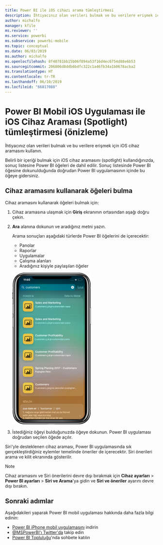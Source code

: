 ```yaml
---
title: Power BI ile iOS cihazı arama tümleştirmesi
description: İhtiyacınız olan verileri bulmak ve bu verilere erişmek için cihaz araması (spotlight) kullanma
author: michalfo
manager: kfile
ms.reviewer: ''
ms.service: powerbi
ms.subservice: powerbi-mobile
ms.topic: conceptual
ms.date: 06/03/2019
ms.author: michalfo
ms.openlocfilehash: 8f40781bb15b06f894a53f16d4ec6754d88e6b53
ms.sourcegitcommit: 206806d8ddb6bdfc322c1a46fb34a1b0678acba2
ms.translationtype: HT
ms.contentlocale: tr-TR
ms.lasthandoff: 06/10/2019
ms.locfileid: "66817088"
---
```

# <a name="ios-device-search-spotlight-integration-with-power-bi-mobile-ios-app-preview"></a>Power BI Mobil iOS Uygulaması ile iOS Cihaz Araması (Spotlight) tümleştirmesi (önizleme)
İhtiyacınız olan verileri bulmak ve bu verilere erişmek için iOS cihaz aramasını kullanın.

Belirli bir içeriği bulmak için iOS cihaz aramasını (spotlight) kullandığınızda, sonuç listesine Power BI öğeleri de dahil edilir. Sonuç listesinde Power BI öğesine dokunulduğunda doğrudan Power BI uygulamasının içinde bu öğeye gidersiniz.

## <a name="find-items-using-device-search"></a>Cihaz aramasını kullanarak öğeleri bulma

Cihaz aramasını kullanarak öğeleri bulmak için:

1. Cihaz aramasına ulaşmak için **Giriş** ekranının ortasından aşağı doğru çekin.

2. **Ara** alanına dokunun ve aradığınız metni yazın.
 
   Arama sonuçları aşağıdaki türlerde Power BI öğelerini de içerecektir:

    * Panolar
    * Raporlar
    * Uygulamalar
    * Çalışma alanları
    * Aradığınız kişiyle paylaşılan öğeler

    ![iOS cihaz aramasında Power BI arama sonuçlarının gösterildiği ekran görüntüsü](./media/mobile-apps-ios-siri-search/power-bi-spotlight-search.png)

 3. İstediğiniz öğeyi bulduğunuzda öğeye dokunun. Power BI uygulaması doğrudan seçilen öğede açılır. 

Siri'yle desteklenen cihaz araması, Power BI uygulamasında sık gerçekleştirdiğiniz eylemler temelinde öneriler de içerecektir. Siri önerileri arama ve kilit ekranında gösterilir.

>[!NOTE]
>
>Cihaz aramasını ve Siri önerilerini devre dışı bırakmak için **Cihaz ayarları** > **Power BI ayarları** > **Siri ve Arama**'ya gidin ve **Siri ve öneriler** ayarını devre dışı bırakın.
>

## <a name="next-steps"></a>Sonraki adımlar
Aşağıdakileri yaparak Power BI mobil uygulaması hakkında daha fazla bilgi edinin: 

* [Power BI iPhone mobil uygulamasını](http://go.microsoft.com/fwlink/?LinkId=522062) indirin
* [@MSPowerBI'ı Twitter'da](https://twitter.com/MSPowerBI) takip edin
* [Power BI Topluluğu](http://community.powerbi.com/)'nda sohbete katılın

